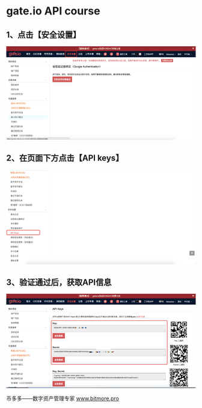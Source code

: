 # gate.io   API  course

## 1、点击【安全设置】

![](.gitbook/assets/gate1.png)

## 2、在页面下方点击【API keys】

![](.gitbook/assets/gate2.png)

## 3、验证通过后，获取API信息

![](.gitbook/assets/gate3.png)

币多多——数字资产管理专家   www.bitmore.pro

